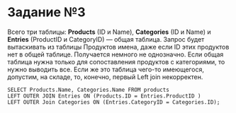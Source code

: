 # Задание №3

Всего три таблицы: **Products** (ID и Name), **Categories** (ID и Name) и **Entries** (ProductID и CategoryID) — общая таблица. Запрос будет вытаскивать из таблицы 
Продуктов имена, даже если ID этих продуктов нет в общей таблице. Получается немного не однозначно. Если общая таблица нужна только для сопоставления продуктов 
с категориями, то нужно выводить все. Если же это таблица чего-то имеющегося, допустим, на складе, то, конечно, первый Left join некорректен. 

```
SELECT Products.Name, Categories.Name FROM products
LEFT OUTER JOIN Entries ON (Products.ID = Entries.ProductID ) 
LEFT OUTER Join Categories ON (Entries.CategoryID = Categories.ID);
```
